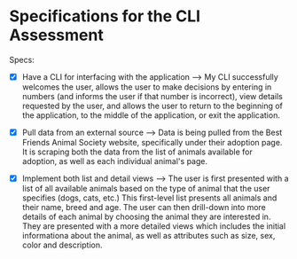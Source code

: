 # Specifications for the CLI Assessment

Specs:
- [X] Have a CLI for interfacing with the application
--> My CLI successfully welcomes the user, allows the user to make decisions by entering in numbers (and informs the user
if that number is incorrect), view details requested by the user, and allows the user to return to the beginning of the
application, to the middle of the application, or exit the application.

- [X] Pull data from an external source
--> Data is being pulled from the Best Friends Animal Society website, specifically under their adoption page. It is scraping
both the data from the list of animals available for adoption, as well as each individual animal's page.

- [X] Implement both list and detail views
--> The user is first presented with a list of all available animals based on the type of animal that the user specifies
(dogs, cats, etc.) This first-level list presents all animals and their name, breed and age. The user can then drill-down
into more details of each animal by choosing the animal they are interested in. They are presented with a more detailed views
which includes the initial informationa about the animal, as well as attributes such as size, sex, color and description.
